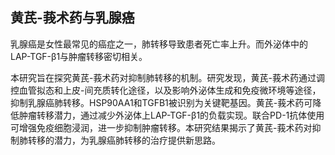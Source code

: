 ## 黄芪-莪术药与乳腺癌

乳腺癌是女性最常见的癌症之一，肺转移导致患者死亡率上升。而外泌体中的LAP-TGF-β1与肿瘤转移密切相关。

本研究旨在探究黄芪-莪术药对抑制肺转移的机制。研究发现，黄芪-莪术药通过调控血管拟态和上皮-间充质转化途径，以及影响外泌体生成和免疫微环境等途径，抑制乳腺癌肺转移。HSP90AA1和TGFB1被识别为关键靶基因。黄芪-莪术药可降低肿瘤转移潜力，通过减少外泌体上LAP-TGF-β1的负载实现。联合PD-1抗体使用可增强免疫细胞浸润，进一步抑制肿瘤转移。本研究结果揭示了黄芪-莪术药对抑制肺转移的潜力，为乳腺癌肺转移的治疗提供新思路。
